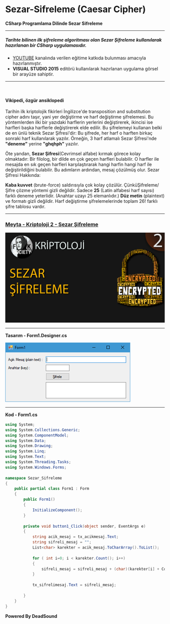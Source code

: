 # Sezar-Sifreleme (Caesar Cipher)
**CSharp Programlama Dilinde Sezar Sifreleme**

------------



##### Tarihte bilinen ilk şifreleme algoritması olan Sezar Şifreleme kullanılarak hazırlanan bir CSharp uygulamasıdır.

- [YOUTUBE](https://www.youtube.com/channel/UCltJlvbcFATfBm0qHttpZNg?view_as=subscriber "YOUTUBE") kanalında verilen eğitime katkıda bulunması amacıyla hazırlanmıştır.
- **VISUAL STUDIO 2015** editörü kullanılarak hazırlanan uygulama görsel bir arayüze sahiptir.


------------
<br>

#### Vikipedi, özgür ansiklopedi

Tarihin ilk kriptolojik fikirleri İngilizce'de transposition and substitution cipher adını taşır, yani yer değiştirme ve harf değiştirme şifrelemesi. Bu yöntemlerden ilki bir yazıdaki harflerin yerlerini değiştirerek, ikincisi ise harfleri başka harflerle değiştirerek elde edilir. Bu şifrelemeyi kullanan belki de en ünlü teknik Sezar Şifresi'dir: Bu şifrede, her harf o harften birkaç sonraki harf kullanılarak yazılır. Örneğin, 3 harf atlamalı Sezar Şifresi'nde **"deneme"** yerine **"ghqhph"** yazılır.

Öte yandan, **Sezar Şifresi**(Cevrimsel alfabe) kırmak görece kolay olmaktadır: Bir filolog, bir dilde en çok geçen harfleri bulabilir. O harfler ile mesajda en sık geçen harfleri karşılaştırarak hangi harfin hangi harf ile değiştirildiğini bulabilir. Bu adımların ardından, mesaj çözülmüş olur. Sezar Şifresi Hakkında:

**Kaba kuvvet** (brute-force) saldırısıyla çok kolay çözülür. ÇünküŞifreleme/Şifre çözme yöntemi gizli değildir.
Sadece **25** (Latin alfabesi harf sayısı) farklı deneme yeterlidir. (Anahtar uzayı 25 elemanlıdır.)
**Düz metin** (plaintext) ve formatı gizli değildir.
Harf değiştirme şifrelemelerinde toplam 26! farklı şifre tablosu vardır.


------------
### [Meyta - Kriptoloji 2 - Sezar Şifreleme](https://www.youtube.com/watch?v=nZwcoATMVdo "Kriptoloji 2 - Sezar Şifreleme")
![Meyta - Kriptoloji 2 - Sezar Şifreleme](https://github.com/serdaraltin/Caesar-Cipher/blob/master/Sezar%20Sifreleme/bin/Debug/On%20Izleme.jpg)

------------

**Tasarım - Form1.Designer.cs**

![Form1](https://github.com/serdaraltin/Caesar-Cipher/blob/master/Sezar%20Sifreleme/bin/Debug/ScreenShot.PNG)

------------



**Kod - Form1.cs**

```csharp
using System;
using System.Collections.Generic;
using System.ComponentModel;
using System.Data;
using System.Drawing;
using System.Linq;
using System.Text;
using System.Threading.Tasks;
using System.Windows.Forms;

namespace Sezar_Sifreleme
{
    public partial class Form1 : Form
    {
        public Form1()
        {
            InitializeComponent();
        }

        private void button1_Click(object sender, EventArgs e)
        {
            string acik_mesaj = tx_acikmesaj.Text;
            string sifreli_mesaj = "";
            List<char> karekter = acik_mesaj.ToCharArray().ToList();

            for ( int i=0; i < karekter.Count(); i++)
            {
                sifreli_mesaj = sifreli_mesaj + (char)(karekter[i] + Convert.ToInt32(tx_anahtar.Text));
            }

            tx_sifrelimesaj.Text = sifreli_mesaj;

        }
    }
}
```

**Powered By DeadSound**
